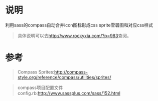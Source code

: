 # 说明
利用sass的compass自动合并icon图标形成css sprite雪碧图和对应css样式

>具体说明可以去<a href="http://www.rockyxia.com/?p=983" target="_blank">http://www.rockyxia.com/?p=983</a>查阅。

# 参考
>Compass Sprites:http://compass-style.org/reference/compass/utilities/sprites/

>compass项目配置文件config.rb:http://www.sassplus.com/sass/152.html
